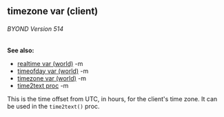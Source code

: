 ## timezone var (client) 
###### BYOND Version 514
**See also:**
*   [realtime var (world)](/ref/world/var/realtime.md) -m
*   [timeofday var (world)](/ref/world/var/timeofday.md) -m
*   [timezone var (world)](/ref/world/var/timezone.md) -m
*   [time2text proc](/ref/proc/time2text.md) -m

This is the time offset from UTC, in hours, for the client\'s
time zone. It can be used in the `time2text()` proc.